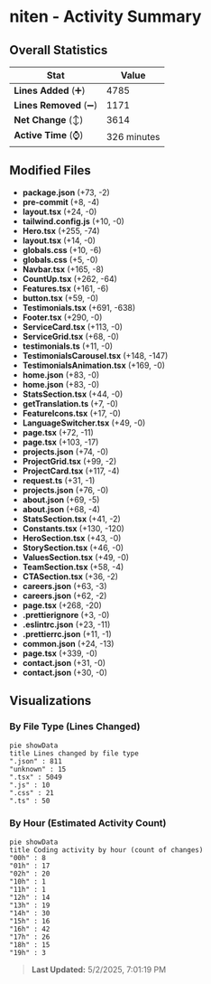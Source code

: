 # niten - Activity Summary 

## Overall Statistics

| Stat                   | Value                                                             |
| ---------------------- | ----------------------------------------------------------------- |
| **Lines Added** (➕)   | 4785                                          |
| **Lines Removed** (➖) | 1171                                        |
| **Net Change** (↕)    | 3614                |
| **Active Time** (⌚)   | 326 minutes |


## Modified Files
- **package.json** (+73, -2)
- **pre-commit** (+8, -4)
- **layout.tsx** (+24, -0)
- **tailwind.config.js** (+10, -0)
- **Hero.tsx** (+255, -74)
- **layout.tsx** (+14, -0)
- **globals.css** (+10, -6)
- **globals.css** (+5, -0)
- **Navbar.tsx** (+165, -8)
- **CountUp.tsx** (+262, -64)
- **Features.tsx** (+161, -6)
- **button.tsx** (+59, -0)
- **Testimonials.tsx** (+691, -638)
- **Footer.tsx** (+290, -0)
- **ServiceCard.tsx** (+113, -0)
- **ServiceGrid.tsx** (+68, -0)
- **testimonials.ts** (+11, -0)
- **TestimonialsCarousel.tsx** (+148, -147)
- **TestimonialsAnimation.tsx** (+169, -0)
- **home.json** (+83, -0)
- **home.json** (+83, -0)
- **StatsSection.tsx** (+44, -0)
- **getTranslation.ts** (+7, -0)
- **FeatureIcons.tsx** (+17, -0)
- **LanguageSwitcher.tsx** (+49, -0)
- **page.tsx** (+72, -11)
- **page.tsx** (+103, -17)
- **projects.json** (+74, -0)
- **ProjectGrid.tsx** (+99, -2)
- **ProjectCard.tsx** (+117, -4)
- **request.ts** (+31, -1)
- **projects.json** (+76, -0)
- **about.json** (+69, -5)
- **about.json** (+68, -4)
- **StatsSection.tsx** (+41, -2)
- **Constants.tsx** (+130, -120)
- **HeroSection.tsx** (+43, -0)
- **StorySection.tsx** (+46, -0)
- **ValuesSection.tsx** (+49, -0)
- **TeamSection.tsx** (+58, -4)
- **CTASection.tsx** (+36, -2)
- **careers.json** (+63, -3)
- **careers.json** (+62, -2)
- **page.tsx** (+268, -20)
- **.prettierignore** (+3, -0)
- **.eslintrc.json** (+23, -11)
- **.prettierrc.json** (+11, -1)
- **common.json** (+24, -13)
- **page.tsx** (+339, -0)
- **contact.json** (+31, -0)
- **contact.json** (+30, -0)

## Visualizations

### By File Type (Lines Changed)

```mermaid
pie showData
title Lines changed by file type
".json" : 811
"unknown" : 15
".tsx" : 5049
".js" : 10
".css" : 21
".ts" : 50
```

### By Hour (Estimated Activity Count)

```mermaid
pie showData
title Coding activity by hour (count of changes)
"00h" : 8
"01h" : 17
"02h" : 20
"10h" : 1
"11h" : 1
"12h" : 14
"13h" : 19
"14h" : 30
"15h" : 16
"16h" : 42
"17h" : 26
"18h" : 15
"19h" : 3
```


> **Last Updated:** 5/2/2025, 7:01:19 PM